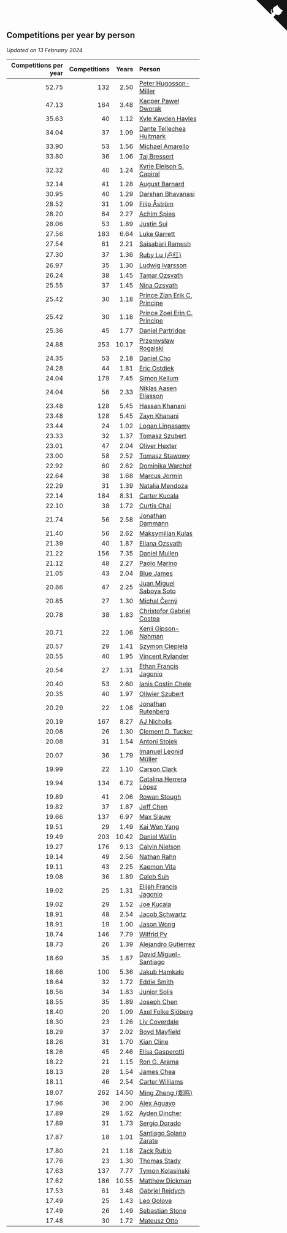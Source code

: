 ## Competitions per year by person

*Updated on 13 February 2024*

| Competitions per year | Competitions | Years | Person |
| ---: | ---: | ---: | :--- |
| 52.75 | 132 | 2.50 | [Peter Hugosson-Miller](https://www.worldcubeassociation.org/persons/2021HUGO01) |
| 47.13 | 164 | 3.48 | [Kacper Paweł Dworak](https://www.worldcubeassociation.org/persons/2020DWOR01) |
| 35.63 | 40 | 1.12 | [Kyle Kayden Hayles](https://www.worldcubeassociation.org/persons/2022HAYL02) |
| 34.04 | 37 | 1.09 | [Dante Tellechea Hultmark](https://www.worldcubeassociation.org/persons/2023HULT01) |
| 33.90 | 53 | 1.56 | [Michael Amarello](https://www.worldcubeassociation.org/persons/2022AMAR09) |
| 33.80 | 36 | 1.06 | [Taj Bressert](https://www.worldcubeassociation.org/persons/2023BRES01) |
| 32.32 | 40 | 1.24 | [Kyrie Eleison S. Capiral](https://www.worldcubeassociation.org/persons/2022CAPI02) |
| 32.14 | 41 | 1.28 | [August Barnard](https://www.worldcubeassociation.org/persons/2022BARN21) |
| 30.95 | 40 | 1.29 | [Darshan Bhavanasi](https://www.worldcubeassociation.org/persons/2022BHAV01) |
| 28.52 | 31 | 1.09 | [Filip Åström](https://www.worldcubeassociation.org/persons/2023ASTR01) |
| 28.20 | 64 | 2.27 | [Achim Spies](https://www.worldcubeassociation.org/persons/2021SPIE01) |
| 28.06 | 53 | 1.89 | [Justin Sui](https://www.worldcubeassociation.org/persons/2022SUIJ01) |
| 27.56 | 183 | 6.64 | [Luke Garrett](https://www.worldcubeassociation.org/persons/2017GARR05) |
| 27.54 | 61 | 2.21 | [Saisabari Ramesh](https://www.worldcubeassociation.org/persons/2021RAME01) |
| 27.30 | 37 | 1.36 | [Ruby Lu (卢红)](https://www.worldcubeassociation.org/persons/2022LURU01) |
| 26.97 | 35 | 1.30 | [Ludwig Ivarsson](https://www.worldcubeassociation.org/persons/2022IVAR01) |
| 26.24 | 38 | 1.45 | [Tamar Ozsvath](https://www.worldcubeassociation.org/persons/2022OZSV04) |
| 25.55 | 37 | 1.45 | [Nina Ozsvath](https://www.worldcubeassociation.org/persons/2022OZSV03) |
| 25.42 | 30 | 1.18 | [Prince Zian Erik C. Principe](https://www.worldcubeassociation.org/persons/2022PRIN08) |
| 25.42 | 30 | 1.18 | [Prince Zoei Erin C. Principe](https://www.worldcubeassociation.org/persons/2022PRIN09) |
| 25.36 | 45 | 1.77 | [Daniel Partridge](https://www.worldcubeassociation.org/persons/2022PART02) |
| 24.88 | 253 | 10.17 | [Przemysław Rogalski](https://www.worldcubeassociation.org/persons/2013ROGA02) |
| 24.35 | 53 | 2.18 | [Daniel Cho](https://www.worldcubeassociation.org/persons/2021CHOD01) |
| 24.28 | 44 | 1.81 | [Eric Ostdiek](https://www.worldcubeassociation.org/persons/2022OSTD01) |
| 24.04 | 179 | 7.45 | [Simon Kellum](https://www.worldcubeassociation.org/persons/2016KELL12) |
| 24.04 | 56 | 2.33 | [Niklas Aasen Eliasson](https://www.worldcubeassociation.org/persons/2021ELIA01) |
| 23.48 | 128 | 5.45 | [Hassan Khanani](https://www.worldcubeassociation.org/persons/2018KHAN26) |
| 23.48 | 128 | 5.45 | [Zayn Khanani](https://www.worldcubeassociation.org/persons/2018KHAN28) |
| 23.44 | 24 | 1.02 | [Logan Lingasamy](https://www.worldcubeassociation.org/persons/2023LING02) |
| 23.33 | 32 | 1.37 | [Tomasz Szubert](https://www.worldcubeassociation.org/persons/2022SZUB02) |
| 23.01 | 47 | 2.04 | [Oliver Hexter](https://www.worldcubeassociation.org/persons/2022HEXT01) |
| 23.00 | 58 | 2.52 | [Tomasz Stawowy](https://www.worldcubeassociation.org/persons/2021STAW01) |
| 22.92 | 60 | 2.62 | [Dominika Warchoł](https://www.worldcubeassociation.org/persons/2021WARC01) |
| 22.64 | 38 | 1.68 | [Marcus Jormin](https://www.worldcubeassociation.org/persons/2022JORM01) |
| 22.29 | 31 | 1.39 | [Natalia Mendoza](https://www.worldcubeassociation.org/persons/2022MEND24) |
| 22.14 | 184 | 8.31 | [Carter Kucala](https://www.worldcubeassociation.org/persons/2015KUCA01) |
| 22.10 | 38 | 1.72 | [Curtis Chai](https://www.worldcubeassociation.org/persons/2022CHAI02) |
| 21.74 | 56 | 2.58 | [Jonathan Dammann](https://www.worldcubeassociation.org/persons/2021DAMM01) |
| 21.40 | 56 | 2.62 | [Maksymilian Kulas](https://www.worldcubeassociation.org/persons/2021KULA02) |
| 21.39 | 40 | 1.87 | [Eliana Ozsvath](https://www.worldcubeassociation.org/persons/2022OZSV01) |
| 21.22 | 156 | 7.35 | [Daniel Mullen](https://www.worldcubeassociation.org/persons/2016MULL04) |
| 21.12 | 48 | 2.27 | [Paolo Marino](https://www.worldcubeassociation.org/persons/2021MARI04) |
| 21.05 | 43 | 2.04 | [Blue James](https://www.worldcubeassociation.org/persons/2022JAME01) |
| 20.86 | 47 | 2.25 | [Juan Miguel Saboya Soto](https://www.worldcubeassociation.org/persons/2021SOTO01) |
| 20.85 | 27 | 1.30 | [Michal Černý](https://www.worldcubeassociation.org/persons/2022CERN03) |
| 20.78 | 38 | 1.83 | [Christofor Gabriel Costea](https://www.worldcubeassociation.org/persons/2022COST03) |
| 20.71 | 22 | 1.06 | [Kenji Gipson-Nahman](https://www.worldcubeassociation.org/persons/2023GIPS01) |
| 20.57 | 29 | 1.41 | [Szymon Ciepiela](https://www.worldcubeassociation.org/persons/2022CIEP01) |
| 20.55 | 40 | 1.95 | [Vincent Rylander](https://www.worldcubeassociation.org/persons/2022RYLA01) |
| 20.54 | 27 | 1.31 | [Ethan Francis Jagonio](https://www.worldcubeassociation.org/persons/2022JAGO03) |
| 20.40 | 53 | 2.60 | [Ianis Costin Chele](https://www.worldcubeassociation.org/persons/2021CHEL01) |
| 20.35 | 40 | 1.97 | [Oliwier Szubert](https://www.worldcubeassociation.org/persons/2022SZUB01) |
| 20.29 | 22 | 1.08 | [Jonathan Rutenberg](https://www.worldcubeassociation.org/persons/2023RUTE01) |
| 20.19 | 167 | 8.27 | [AJ Nicholls](https://www.worldcubeassociation.org/persons/2015NICH04) |
| 20.08 | 26 | 1.30 | [Clement D. Tucker](https://www.worldcubeassociation.org/persons/2022TUCK09) |
| 20.08 | 31 | 1.54 | [Antoni Stojek](https://www.worldcubeassociation.org/persons/2022STOJ03) |
| 20.07 | 36 | 1.79 | [Imanuel Leonid Müller](https://www.worldcubeassociation.org/persons/2022MULL02) |
| 19.99 | 22 | 1.10 | [Carson Clark](https://www.worldcubeassociation.org/persons/2023CLAR02) |
| 19.94 | 134 | 6.72 | [Catalina Herrera López](https://www.worldcubeassociation.org/persons/2017LOPE31) |
| 19.89 | 41 | 2.06 | [Rowan Stough](https://www.worldcubeassociation.org/persons/2022STOU01) |
| 19.82 | 37 | 1.87 | [Jeff Chen](https://www.worldcubeassociation.org/persons/2022CHEN19) |
| 19.66 | 137 | 6.97 | [Max Siauw](https://www.worldcubeassociation.org/persons/2017SIAU02) |
| 19.51 | 29 | 1.49 | [Kai Wen Yang](https://www.worldcubeassociation.org/persons/2022YANG19) |
| 19.49 | 203 | 10.42 | [Daniel Wallin](https://www.worldcubeassociation.org/persons/2013WALL03) |
| 19.27 | 176 | 9.13 | [Calvin Nielson](https://www.worldcubeassociation.org/persons/2014NIEL03) |
| 19.14 | 49 | 2.56 | [Nathan Rahn](https://www.worldcubeassociation.org/persons/2021RAHN01) |
| 19.11 | 43 | 2.25 | [Kaemon Vita](https://www.worldcubeassociation.org/persons/2021VITA01) |
| 19.08 | 36 | 1.89 | [Caleb Suh](https://www.worldcubeassociation.org/persons/2022SUHC01) |
| 19.02 | 25 | 1.31 | [Elijah Francis Jagonio](https://www.worldcubeassociation.org/persons/2022JAGO02) |
| 19.02 | 29 | 1.52 | [Joe Kucala](https://www.worldcubeassociation.org/persons/2022KUCA01) |
| 18.91 | 48 | 2.54 | [Jacob Schwartz](https://www.worldcubeassociation.org/persons/2021SCHW01) |
| 18.91 | 19 | 1.00 | [Jason Wong](https://www.worldcubeassociation.org/persons/2023WONG17) |
| 18.74 | 146 | 7.79 | [Wilfrid Py](https://www.worldcubeassociation.org/persons/2016PYWI01) |
| 18.73 | 26 | 1.39 | [Alejandro Gutierrez](https://www.worldcubeassociation.org/persons/2022GUTI09) |
| 18.69 | 35 | 1.87 | [David Miguel-Santiago](https://www.worldcubeassociation.org/persons/2022MIGU02) |
| 18.66 | 100 | 5.36 | [Jakub Hamkało](https://www.worldcubeassociation.org/persons/2018HAMK01) |
| 18.64 | 32 | 1.72 | [Eddie Smith](https://www.worldcubeassociation.org/persons/2022SMIT20) |
| 18.56 | 34 | 1.83 | [Junior Solis](https://www.worldcubeassociation.org/persons/2022SOLI03) |
| 18.55 | 35 | 1.89 | [Joseph Chen](https://www.worldcubeassociation.org/persons/2022CHEN16) |
| 18.40 | 20 | 1.09 | [Axel Folke Sjöberg](https://www.worldcubeassociation.org/persons/2023SJOB01) |
| 18.30 | 23 | 1.26 | [Liv Coverdale](https://www.worldcubeassociation.org/persons/2022COVE02) |
| 18.29 | 37 | 2.02 | [Boyd Mayfield](https://www.worldcubeassociation.org/persons/2022MAYF01) |
| 18.26 | 31 | 1.70 | [Kian Cline](https://www.worldcubeassociation.org/persons/2022CLIN01) |
| 18.26 | 45 | 2.46 | [Elisa Gasperotti](https://www.worldcubeassociation.org/persons/2021GASP01) |
| 18.22 | 21 | 1.15 | [Ron G. Arama](https://www.worldcubeassociation.org/persons/2022ARAM01) |
| 18.13 | 28 | 1.54 | [James Chea](https://www.worldcubeassociation.org/persons/2022CHEA05) |
| 18.11 | 46 | 2.54 | [Carter Williams](https://www.worldcubeassociation.org/persons/2021WILL06) |
| 18.07 | 262 | 14.50 | [Ming Zheng (郑鸣)](https://www.worldcubeassociation.org/persons/2009ZHEN11) |
| 17.96 | 36 | 2.00 | [Alex Aguayo](https://www.worldcubeassociation.org/persons/2022AGUA01) |
| 17.89 | 29 | 1.62 | [Ayden Dincher](https://www.worldcubeassociation.org/persons/2022DINC01) |
| 17.89 | 31 | 1.73 | [Sergio Dorado](https://www.worldcubeassociation.org/persons/2022CORR05) |
| 17.87 | 18 | 1.01 | [Santiago Solano Zarate](https://www.worldcubeassociation.org/persons/2023ZARA02) |
| 17.80 | 21 | 1.18 | [Zack Rubio](https://www.worldcubeassociation.org/persons/2022RUBI10) |
| 17.76 | 23 | 1.30 | [Thomas Stady](https://www.worldcubeassociation.org/persons/2022STAD01) |
| 17.63 | 137 | 7.77 | [Tymon Kolasiński](https://www.worldcubeassociation.org/persons/2016KOLA02) |
| 17.62 | 186 | 10.55 | [Matthew Dickman](https://www.worldcubeassociation.org/persons/2013DICK01) |
| 17.53 | 61 | 3.48 | [Gabriel Rejdych](https://www.worldcubeassociation.org/persons/2020REJD01) |
| 17.49 | 25 | 1.43 | [Leo Golove](https://www.worldcubeassociation.org/persons/2022GOLO02) |
| 17.49 | 26 | 1.49 | [Sebastian Stone](https://www.worldcubeassociation.org/persons/2022STON09) |
| 17.48 | 30 | 1.72 | [Mateusz Otto](https://www.worldcubeassociation.org/persons/2022OTTO01) |


<a href="https://github.com/jonatanklosko/wca_statistics" class="github-corner" aria-label="View source on Github"><svg width="80" height="80" viewBox="0 0 250 250" style="fill:#151513; color:#fff; position: absolute; top: 0; border: 0; right: 0;" aria-hidden="true"><path d="M0,0 L115,115 L130,115 L142,142 L250,250 L250,0 Z"></path><path d="M128.3,109.0 C113.8,99.7 119.0,89.6 119.0,89.6 C122.0,82.7 120.5,78.6 120.5,78.6 C119.2,72.0 123.4,76.3 123.4,76.3 C127.3,80.9 125.5,87.3 125.5,87.3 C122.9,97.6 130.6,101.9 134.4,103.2" fill="currentColor" style="transform-origin: 130px 106px;" class="octo-arm"></path><path d="M115.0,115.0 C114.9,115.1 118.7,116.5 119.8,115.4 L133.7,101.6 C136.9,99.2 139.9,98.4 142.2,98.6 C133.8,88.0 127.5,74.4 143.8,58.0 C148.5,53.4 154.0,51.2 159.7,51.0 C160.3,49.4 163.2,43.6 171.4,40.1 C171.4,40.1 176.1,42.5 178.8,56.2 C183.1,58.6 187.2,61.8 190.9,65.4 C194.5,69.0 197.7,73.2 200.1,77.6 C213.8,80.2 216.3,84.9 216.3,84.9 C212.7,93.1 206.9,96.0 205.4,96.6 C205.1,102.4 203.0,107.8 198.3,112.5 C181.9,128.9 168.3,122.5 157.7,114.1 C157.9,116.9 156.7,120.9 152.7,124.9 L141.0,136.5 C139.8,137.7 141.6,141.9 141.8,141.8 Z" fill="currentColor" class="octo-body"></path></svg></a><style>.github-corner:hover .octo-arm{animation:octocat-wave 560ms ease-in-out}@keyframes octocat-wave{0%,100%{transform:rotate(0)}20%,60%{transform:rotate(-25deg)}40%,80%{transform:rotate(10deg)}}@media (max-width:500px){.github-corner:hover .octo-arm{animation:none}.github-corner .octo-arm{animation:octocat-wave 560ms ease-in-out}}</style>
